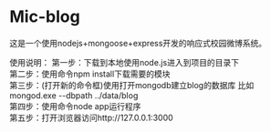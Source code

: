 # Mic-blog
这是一个使用nodejs+mongoose+express开发的响应式校园微博系统。

使用说明：
第一步：下载到本地使用node.js进入到项目的目录下</br>
第二步：使用命令npm install下载需要的模块</br>
第三步：(打开新的命令框)使用打开mongodb建立blog的数据库 比如mongod.exe --dbpath ../data/blog</br>
第四步：使用命令node app运行程序</br>
第五步：打开浏览器访问http://127.0.0.1:3000
